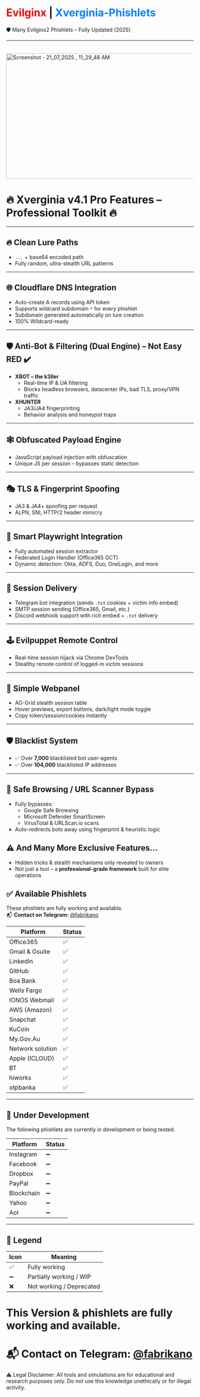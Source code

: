 <h1><span style="color:#e60000;">Evilginx</span> | <span style="color:#0080ff;">Xverginia-Phishlets</span></h1>
<p>🛡️ Many Evilginx2 Phishlets – Fully Updated (2025)</p>
     
---                             
ᅠᅠᅠᅠᅠᅠᅠᅠ     
<img width="808" height="336" alt="Screenshot - 21_07_2025 , 11_29_48 AM" src="https://github.com/user-attachments/assets/7ed6407a-bf87-4f4e-bb29-4460a7524605" />

# 🔥 Xverginia v4.1 Pro Features – Professional Toolkit 🔥
  
---  

## 🔥 Clean Lure Paths
- `...` + base64 encoded path
- Fully random, ultra-stealth URL patterns

---

## 🌐 Cloudflare DNS Integration
- Auto-create A records using API token
- Supports wildcard subdomain `*` for every phishlet
- Subdomain generated automatically on lure creation
- 100% Wildcard-ready

---

## 🛡 Anti-Bot & Filtering (Dual Engine) – Not Easy RED ✔️
- **XBOT – the k3ller**
  - Real-time IP & UA filtering
  - Blocks headless browsers, datacenter IPs, bad TLS, proxy/VPN traffic
- **XHUNTER**
  - JA3/JA4 fingerprinting
  - Behavior analysis and honeypot traps

---

## 🕸 Obfuscated Payload Engine
- JavaScript payload injection with obfuscation
- Unique JS per session – bypasses static detection

---

## 🎭 TLS & Fingerprint Spoofing
- JA3 & JA4+ spoofing per request
- ALPN, SNI, HTTP/2 header mimicry

---

## 🧠 Smart Playwright Integration
- Fully automated session extractor
- Federated Login Handler (Office365 GCT)
- Dynamic detection: Okta, ADFS, Duo, OneLogin, and more

---

## 📩 Session Delivery
- Telegram bot integration (sends `.txt` cookies + victim info embed)
- SMTP session sending (Office365, Gmail, etc.)
- Discord webhook support with rich embed + `.txt` delivery

---

## 🕹 Evilpuppet Remote Control
- Real-time session hijack via Chrome DevTools
- Stealthy remote control of logged-in victim sessions

---

## 🎨 Simple Webpanel
- AG-Grid stealth session table
- Hover previews, export buttons, dark/light mode toggle
- Copy token/session/cookies instantly

---

## 🛡 Blacklist System
- ✅ Over **7,000** blacklisted bot user-agents
- ✅ Over **104,000** blacklisted IP addresses

---

## 🛑 Safe Browsing / URL Scanner Bypass
- Fully bypasses:
  - Google Safe Browsing
  - Microsoft Defender SmartScreen
  - VirusTotal & URLScan.io scans
- Auto-redirects bots away using fingerprint & heuristic logic


## ⚠️ And Many More Exclusive Features…
- Hidden tricks & stealth mechanisms only revealed to owners
- Not just a tool – a **professional-grade framework** built for elite operations


## ✅ Available Phishlets

These phishlets are fully working and available.  
📬 **Contact on Telegram:** [@fabrikano](https://t.me/fabrikano)

| Platform        | Status |
|-----------------|--------|
| Office365       | ✅     |
| Gmail & Gsuite  | ✅     |
| LinkedIn        | ✅     |
| GitHub          | ✅     |
| Boa Bank        | ✅     |
| Wells Fargo     | ✅     |
| IONOS Webmail   | ✅     |
| AWS (Amazon)    | ✅     |
| Snapchat        | ✅     |
| KuCoin          | ✅     |
| My.Gov.Au‌       | ✅     |
| Network solution| ✅     |
| Apple (ICLOUD)  | ✅     |
| BT              | ✅     |
| hiworks         | ✅     |
| otpbanka        | ✅     |
---

## 🔧 Under Development

The following phishlets are currently in development or being tested.

| Platform     | Status |
|--------------|--------|
| Instagram    | ➖     |
| Facebook     | ➖     |
| Dropbox      | ➖     |
| PayPal       | ➖     |
| Blockchain   | ➖     |
| Yahoo        | ➖     |
| Aol          | ➖     |
---

## 📌 Legend

| Icon | Meaning                  |
|------|--------------------------|
| ✅   | Fully working            |
| ➖   | Partially working / WIP  |
| ❌   | Not working / Deprecated |



# This Version & phishlets are fully working and available.  
# 📬 Contact on Telegram: [@fabrikano](https://t.me/fabrikano)




⚠️ Legal Disclaimer:
All tools and simulations are for educational and research purposes only. Do not use this knowledge unethically or for illegal activity.
